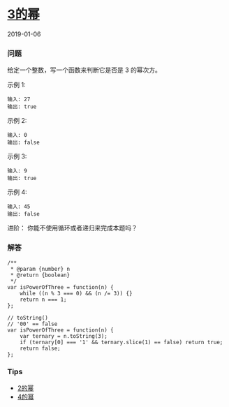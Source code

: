 # [3的幂](https://leetcode-cn.com/problems/power-of-three)
2019-01-06

### 问题

给定一个整数，写一个函数来判断它是否是 3 的幂次方。

示例 1:

```
输入: 27
输出: true
```
示例 2:

```
输入: 0
输出: false
```
示例 3:

```
输入: 9
输出: true
```
示例 4:

```
输入: 45
输出: false
```
进阶：
你能不使用循环或者递归来完成本题吗？

### 解答

```
/**
 * @param {number} n
 * @return {boolean}
 */
var isPowerOfThree = function(n) {
    while ((n % 3 === 0) && (n /= 3)) {}
    return n === 1;
};

// toString()
// '00' == false
var isPowerOfThree = function(n) {
    var ternary = n.toString(3);
    if (ternary[0] === '1' && ternary.slice(1) == false) return true;
    return false;
};
```

### Tips
* [2的幂](PowerofTwo)
* [4的幂](PowerofFour)